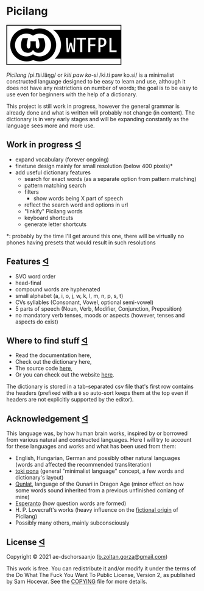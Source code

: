 # Picilang

 [<img src="img/WTFPL_badge.svg" class="badge">](http://www.wtfpl.net/)

_Picilang_ /pi.t͡si.läŋɡ/ or _kiti paw ko-si_ /ki.ti paw ko.si/ is a minimalist constructed language designed to be easy to learn and use, although it does not have any restrictions on number of words; the goal is to be easy to use even for beginners with the help of a dictionary.

This project is still work in progress, however the general grammar is already done and what is written will probably not change (in content). The dictionary is in very early stages and will be expanding constantly as the language sees more and more use.

## Work in progress <a id="plans" href="#plans">&#5130;</a><a></a>

- expand vocabulary (forever ongoing)
- finetune design mainly for small resolution (below 400 pixels)\*
- add useful dictionary features
  - search for exact words (as a separate option from pattern matching)
  - pattern matching search
  - filters
    - show words being X part of speech
  - reflect the search word and options in url
  - "linkify" Picilang words
  - keyboard shortcuts
  - generate letter shortcuts

\*: probably by the time I'll get around this one, there will be virtually no phones having presets that would result in such resolutions

## Features <a id="features" href="#features">&#5130;</a><a></a>

- SVO word order
- head-final
- compound words are hyphenated
- small alphabet (a, i, o, j, w, k, l, m, n, p, s, t)
- CVs syllables (Consonant, Vowel, optional semi-vowel)
- 5 parts of speech (Noun, Verb, Modifier, Conjunction, Preposition)
- no mandatory verb tenses, moods or aspects (however, tenses and aspects do exist)

## Where to find stuff <a id="whereto" href="#whereto">&#5130;</a><a></a>

- Read the documentation <a id="doclink">here</a>,
- Check out the dictionary <a id="dictlink">here</a>,
- The source code <a href="https://github.com/ae-dschorsaanjo/picilang">here</a>,
- Or you can check out the website <a href="https://picilang.org">here</a>.

The dictionary is stored in a tab-separated csv file that's first row contains the headers (prefixed with a `0` so auto-sort keeps them at the top even if headers are not explicitly supported by the editor).

## Acknowledgement <a id="acknowledgement" href="#acknowledgement">&#5130;</a><a></a>

This language was, by how human brain works, inspired by or borrowed from various natural and constructed languages. Here I will try to account for these languages and works and what has been used from them:

- English, Hungarian, German and possibly other natural languages (words and affected the recommended transliteration)
- <a href="tokipona.org">toki pona</a> (general "minimalist language" concept, a few words and dictionary's layout)
- <a href="https://dragonage.fandom.com/wiki/Qunlat">Qunlat</a>,  language of the Qunari in Dragon Age (minor effect on how some words sound inherited from a previous unfinished conlang of mine)
- <a href="https://www.akademio-de-esperanto.org/">Esperanto</a> (how question words are formed)
- H. P. Lovecraft's works (heavy influence on the <a href="?page=grammar#fiction">fictional origin</a> of Picilang)
- Possibly many others, mainly subconsciously

<div class="hide">

## License <a id="license" href="#license">&#5130;</a><a></a>

Copyright © 2021 ae-dschorsaanjo (b.zoltan.gorza@gmail.com)

This work is free. You can redistribute it and/or modify it under the
terms of the Do What The Fuck You Want To Public License, Version 2,
as published by Sam Hocevar. See the [COPYING](./COPYING) file for more details.

</div>
